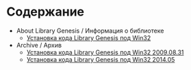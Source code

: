 # Содержание #

  * About Library Genesis / Информация о библиотеке
    * [Установка кода Library Genesis под Win32](Installation_instructions_Win32.md)
  * Archive / Архив
    * [Установка кода Library Genesis под Win32 2009.08.31](Installation_instructions_Win32_20090831.md)
    * [Установка кода Library Genesis под Win32 2014.05](Installation_instructions_Win32_201405.md)